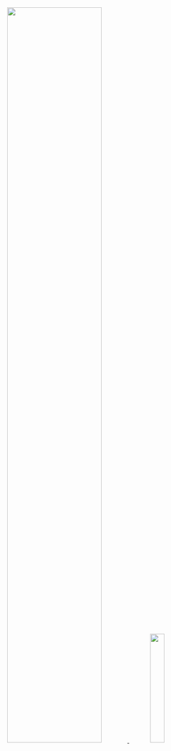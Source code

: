 <div align="center" style="text-align:center">
    <a href="#">
        <img width="65%" src="https://github-readme-streak-stats.herokuapp.com/?user=Elesdes&theme=github_dark_dimmed&background=0000&hide_border=true">
    </a>
    <a href="#" style="flex: 1">
        <img width="25%" src="https://github-readme-stats.vercel.app/api/top-langs/?username=Elesdes&size_weight=0.5&count_weight=0.5&hide=Jupyter%20Notebook,HTML,JavaScript,css,Makefile,CMAKE,SCSS&theme=github_dark_dimmed" />
    </a>
</div>

